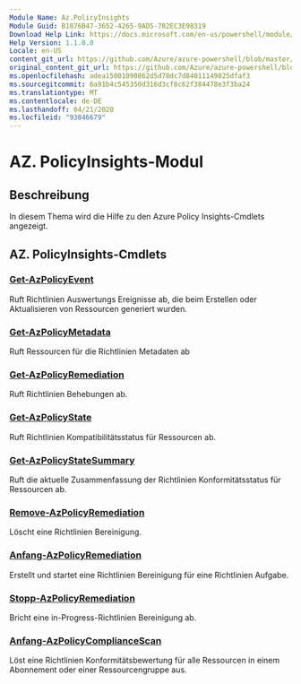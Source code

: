 ```yaml
---
Module Name: Az.PolicyInsights
Module Guid: B1876B47-3652-4265-9AD5-782EC3E98319
Download Help Link: https://docs.microsoft.com/en-us/powershell/module/az.policyinsights
Help Version: 1.1.0.0
Locale: en-US
content_git_url: https://github.com/Azure/azure-powershell/blob/master/src/PolicyInsights/PolicyInsights/help/Az.PolicyInsights.md
original_content_git_url: https://github.com/Azure/azure-powershell/blob/master/src/PolicyInsights/PolicyInsights/help/Az.PolicyInsights.md
ms.openlocfilehash: adea15001090862d5d78dc7d84011149025dfaf3
ms.sourcegitcommit: 6a91b4c545350d316d3cf8c62f384478e3f3ba24
ms.translationtype: MT
ms.contentlocale: de-DE
ms.lasthandoff: 04/21/2020
ms.locfileid: "93846679"
---
```

# AZ. PolicyInsights-Modul
## Beschreibung
In diesem Thema wird die Hilfe zu den Azure Policy Insights-Cmdlets angezeigt.

## AZ. PolicyInsights-Cmdlets
### [Get-AzPolicyEvent](Get-AzPolicyEvent.md)
Ruft Richtlinien Auswertungs Ereignisse ab, die beim Erstellen oder Aktualisieren von Ressourcen generiert wurden.

### [Get-AzPolicyMetadata](Get-AzPolicyMetadata.md)
Ruft Ressourcen für die Richtlinien Metadaten ab

### [Get-AzPolicyRemediation](Get-AzPolicyRemediation.md)
Ruft Richtlinien Behebungen ab.

### [Get-AzPolicyState](Get-AzPolicyState.md)
Ruft Richtlinien Kompatibilitätsstatus für Ressourcen ab.

### [Get-AzPolicyStateSummary](Get-AzPolicyStateSummary.md)
Ruft die aktuelle Zusammenfassung der Richtlinien Konformitätsstatus für Ressourcen ab.

### [Remove-AzPolicyRemediation](Remove-AzPolicyRemediation.md)
Löscht eine Richtlinien Bereinigung.

### [Anfang-AzPolicyRemediation](Start-AzPolicyRemediation.md)
Erstellt und startet eine Richtlinien Bereinigung für eine Richtlinien Aufgabe.

### [Stopp-AzPolicyRemediation](Stop-AzPolicyRemediation.md)
Bricht eine in-Progress-Richtlinien Bereinigung ab.

### [Anfang-AzPolicyComplianceScan](Start-AzPolicyComplianceScan.md)
Löst eine Richtlinien Konformitätsbewertung für alle Ressourcen in einem Abonnement oder einer Ressourcengruppe aus.

